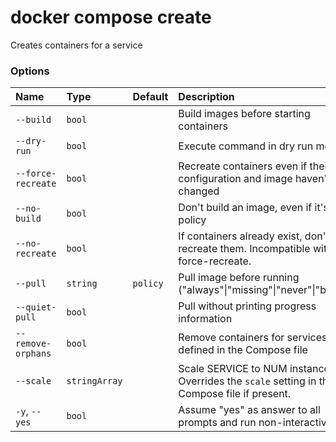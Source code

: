 # docker compose create

<!---MARKER_GEN_START-->
Creates containers for a service

### Options

| Name               | Type          | Default  | Description                                                                                   |
|:-------------------|:--------------|:---------|:----------------------------------------------------------------------------------------------|
| `--build`          | `bool`        |          | Build images before starting containers                                                       |
| `--dry-run`        | `bool`        |          | Execute command in dry run mode                                                               |
| `--force-recreate` | `bool`        |          | Recreate containers even if their configuration and image haven't changed                     |
| `--no-build`       | `bool`        |          | Don't build an image, even if it's policy                                                     |
| `--no-recreate`    | `bool`        |          | If containers already exist, don't recreate them. Incompatible with --force-recreate.         |
| `--pull`           | `string`      | `policy` | Pull image before running ("always"\|"missing"\|"never"\|"build")                             |
| `--quiet-pull`     | `bool`        |          | Pull without printing progress information                                                    |
| `--remove-orphans` | `bool`        |          | Remove containers for services not defined in the Compose file                                |
| `--scale`          | `stringArray` |          | Scale SERVICE to NUM instances. Overrides the `scale` setting in the Compose file if present. |
| `-y`, `--yes`      | `bool`        |          | Assume "yes" as answer to all prompts and run non-interactively                               |


<!---MARKER_GEN_END-->

